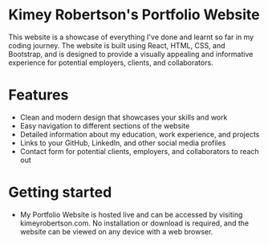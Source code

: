 # Kimey Robertson's Portfolio Website

This website is a showcase of everything I've done and learnt so far in my coding journey. The website is built using React, HTML, CSS, and Bootstrap, and is designed to provide a visually appealing and informative experience for potential employers, clients, and collaborators.

# Features

- Clean and modern design that showcases your skills and work
- Easy navigation to different sections of the website
- Detailed information about my education, work experience, and projects
- Links to your GitHub, LinkedIn, and other social media profiles
- Contact form for potential clients, employers, and collaborators to reach out

# Getting started
- My Portfolio Website is hosted live and can be accessed by visiting kimeyrobertson.com. No installation or download is required, and the website can be viewed on any device with a web browser.
